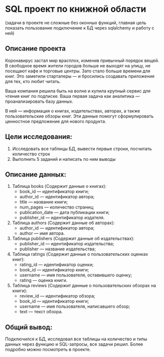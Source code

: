 # SQL проект по книжной области
(задачи в проекте не сложные без оконных функций, главная цель показать пользование подключение к БД через sqlalchemy и работу с ней)

## Описание проекта

Коронавирус застал мир врасплох, изменив привычный порядок вещей. В свободное время жители городов больше не выходят на улицу, не посещают кафе и торговые центры. Зато стало больше времени для книг. Это заметили стартаперы — и бросились создавать приложения для тех, кто любит читать.

Ваша компания решила быть на волне и купила крупный сервис для чтения книг по подписке. Ваша первая задача как аналитика — проанализировать базу данных.

В ней — информация о книгах, издательствах, авторах, а также пользовательские обзоры книг. Эти данные помогут сформулировать ценностное предложение для нового продукта.

## Цели исследования:

1. Исследовать все таблицы БД, вывести первые строки, посчитать количество строк
2. Выполнить 5 заданий и написать по ним выводы

## Описание данных:
1. Таблица books (Содержит данные о книгах):
    * book_id — идентификатор книги;
    * author_id — идентификатор автора;
    * title — название книги;
    * num_pages — количество страниц;
    * publication_date — дата публикации книги;
    * publisher_id — идентификатор издателя.
2. Таблица authors (Содержит данные об авторах):
    * author_id — идентификатор автора;
    * author — имя автора.
3. Таблица publishers (Содержит данные об издательствах):
    * publisher_id — идентификатор издательства;
    * publisher — название издательства;
4. Таблица ratings (Содержит данные о пользовательских оценках книг):
    * rating_id — идентификатор оценки;
    * book_id — идентификатор книги;
    * username — имя пользователя, оставившего оценку;
    * rating — оценка книги.
5. Таблица reviews (Содержит данные о пользовательских обзорах на книги):
    * review_id — идентификатор обзора;
    * book_id — идентификатор книги;
    * username — имя пользователя, написавшего обзор;
    * text — текст обзора.

## Общий вывод: 
Подключился к БД, исследовал все таблицы на количество и типы данных через функцию и SQL-запросы, все задачи решил.
Более подробно можно посмотреть в проекте.